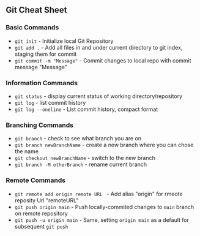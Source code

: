 ## Git Cheat Sheet

### Basic Commands

* `git init` - Initialize local Git Repository
* `git add .` - Add all files in and under current directory to git index, staging them for commit
* `git commit -m "Message"` - Commit changes to local repo with commit message "Message"

### Information Commands

* `git status` - display current status of working directory/repository
* `git log` - list commit history
* `git log --oneline`  - List commit history, compact format

### Branching Commands

* `git branch` - check to see what branch you are on
* `git branch newBranchName` - create a new branch where you can chose the name
* `git checkout newBranchName` - switch to the new branch
* `git branch -M otherBranch` - rename current branch


### Remote Commands

* `git remote add origin remote URL ` - Add alias "origin" for rmeote reposity Url "remoteURL"
* `git push origin main` - Push locally-commited changes to `main` branch on remote repository
* `git push -u origin main` - Same, setting `origin main` as a default for subsequent `git push`
